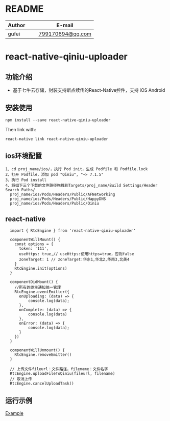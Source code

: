 # README
| Author        |     E-mail      |
| ------------- |:---------------:|
| gufei         | 799170694@qq.com|

# react-native-qiniu-uploader

## 功能介绍

- 基于七牛云存储，封装支持断点续传的React-Native控件，支持 iOS Android

## 安装使用

 `npm install --save react-native-qiniu-uploader`

Then link with:

 `react-native link react-native-qiniu-uploader`
 
 ## ios环境配置
```
1、cd proj_name/ios/，执行 Pod init，生成 Podfile 和 Podfile.lock
2、打开 Podfile，添加 pod "Qiniu", "~> 7.1.5"
3、执行 Pod install
4、将如下三个下载的文件路径拖拽到Targets/proj_name/Build Settings/Header Search Paths/
  proj_name/ios/Pods/Headers/Public/AFNetworking
  proj_name/ios/Pods/Headers/Public/HappyDNS
  proj_name/ios/Pods/Headers/Public/Qiniu
```
## react-native
```
  import { RtcEngine } from 'react-native-qiniu-uploader'
  
  componentWillMount() {
    const options = {
      token: '111',
      useHttps: true,// useHttps:使用https=true，否则false
      zoneTarget: 1 // zoneTarget:华东1,华北2,华南3,北美4
    }
    RtcEngine.init(options)
  }

  componentDidMount() {
    //所有的原生通知统一管理
    RtcEngine.eventEmitter({
      onUploading: (data) => {
          console.log(data);
      },
      onComplete: (data) => {
          console.log(data)
      },
      onError: (data) => {
          console.log(data);
      }
    })
  }

  componentWillUnmount() {
    RtcEngine.removeEmitter()
  }
  
  // 上传文件fileurl：文件路径，filename：文件名字
  RtcEngine.uploadFileToQiniu(fileurl, filename)
  // 取消上传
  RtcEngine.cancelUploadTask()       
```

## 运行示例

[Example](https://github.com/midas-gufei/react-native-qiniu-uploader-demo)


